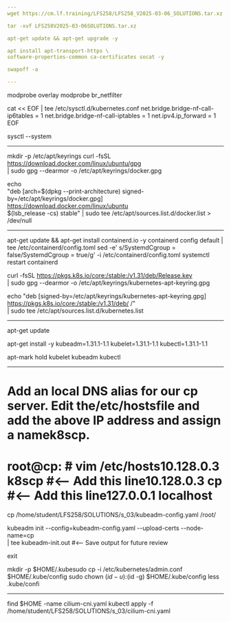 ```yaml
---
wget https://cm.lf.training/LFS258/LFS258_V2025-03-06_SOLUTIONS.tar.xz --user=LFtraining --password=Penguin2014

tar -xvf LFS258V2025-03-06SOLUTIONS.tar.xz

apt-get update && apt-get upgrade -y

apt install apt-transport-https \
software-properties-common ca-certificates socat -y

swapoff -a

---
```


modprobe overlay
modprobe br_netfilter


cat << EOF | tee /etc/sysctl.d/kubernetes.conf
net.bridge.bridge-nf-call-ip6tables = 1
net.bridge.bridge-nf-call-iptables = 1
net.ipv4.ip_forward = 1
EOF


sysctl --system

---

mkdir -p /etc/apt/keyrings
curl -fsSL https://download.docker.com/linux/ubuntu/gpg \
| sudo gpg --dearmor -o /etc/apt/keyrings/docker.gpg


echo \
"deb [arch=$(dpkg --print-architecture) signed-by=/etc/apt/keyrings/docker.gpg] \
https://download.docker.com/linux/ubuntu \
$(lsb_release -cs) stable" | sudo tee /etc/apt/sources.list.d/docker.list > /dev/null

---

apt-get update &&  apt-get install containerd.io -y
containerd config default | tee /etc/containerd/config.toml
sed -e' s/SystemdCgroup = false/SystemdCgroup = true/g' -i /etc/containerd/config.toml
systemctl restart containerd



curl -fsSL https://pkgs.k8s.io/core:/stable:/v1.31/deb/Release.key \
| sudo gpg --dearmor -o /etc/apt/keyrings/kubernetes-apt-keyring.gpg



echo "deb [signed-by=/etc/apt/keyrings/kubernetes-apt-keyring.gpg] \
https://pkgs.k8s.io/core:/stable:/v1.31/deb/ /" \
| sudo tee /etc/apt/sources.list.d/kubernetes.list

---


apt-get update


apt-get install -y kubeadm=1.31.1-1.1 kubelet=1.31.1-1.1 kubectl=1.31.1-1.1

apt-mark hold kubelet kubeadm kubectl


---

# Add an local DNS alias for our cp server.  Edit the/etc/hostsfile and add the above IP address and assign a namek8scp.
# root@cp: ̃# vim /etc/hosts10.128.0.3 k8scp    #<-- Add this line10.128.0.3 cp       #<-- Add this line127.0.0.1 localhost





cp /home/student/LFS258/SOLUTIONS/s_03/kubeadm-config.yaml /root/


kubeadm init --config=kubeadm-config.yaml --upload-certs --node-name=cp \
| tee kubeadm-init.out                 #<-- Save output for future review



exit


mkdir -p $HOME/.kubesudo cp -i /etc/kubernetes/admin.conf $HOME/.kube/config
sudo chown $(id -u):$(id -g) $HOME/.kube/config
less .kube/confi 

---

find $HOME -name cilium-cni.yaml
kubectl apply -f /home/student/LFS258/SOLUTIONS/s_03/cilium-cni.yaml

